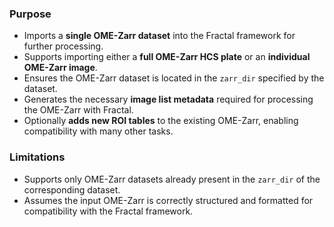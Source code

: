 ### Purpose
- Imports a **single OME-Zarr dataset** into the Fractal framework for further processing.
- Supports importing either a **full OME-Zarr HCS plate** or an **individual OME-Zarr image**.
- Ensures the OME-Zarr dataset is located in the `zarr_dir` specified by the dataset.
- Generates the necessary **image list metadata** required for processing the OME-Zarr with Fractal.
- Optionally **adds new ROI tables** to the existing OME-Zarr, enabling compatibility with many other tasks.

### Limitations
- Supports only OME-Zarr datasets already present in the `zarr_dir` of the corresponding dataset.
- Assumes the input OME-Zarr is correctly structured and formatted for compatibility with the Fractal framework.
